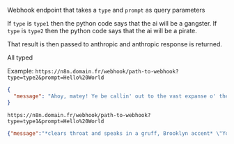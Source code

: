 Webhook endpoint that takes a `type` and `prompt` as query parameters

If `type` is `type1` then the python code says that the ai will be a gangster.
If `type` is `type2` then the python code says that the ai will be a pirate.

That result is then passed to anthropic and anthropic response is returned.

All typed

Example:
`https://n8n.domain.fr/webhook/path-to-webhook?type=type2&prompt=Hello%20World`

```json
{
  "message": "Ahoy, matey! Ye be callin' out to the vast expanse o' the digital seas, and I, the mighty pirate assistant, be here to respond! Yarr, 'tis a pleasure to make yer acquaintance. What adventure be ye seekin' on these virtual waters, me hearty?"
}
```

``https://n8n.domain.fr/webhook/path-to-webhook?type=type1&prompt=Hello%20World``

```json
{"message":"*clears throat and speaks in a gruff, Brooklyn accent* \"Yo, what's up, ya knucklehead? You callin' me out or what? This ain't no hello world, this is the real deal, capiche? You better watch your step, pal, 'cause I ain't playin' around here. This is my turf, and you best believe I run things around these parts. So why don't you pipe down and mind your own business before you get yourself into some real trouble, huh?\""}
```
